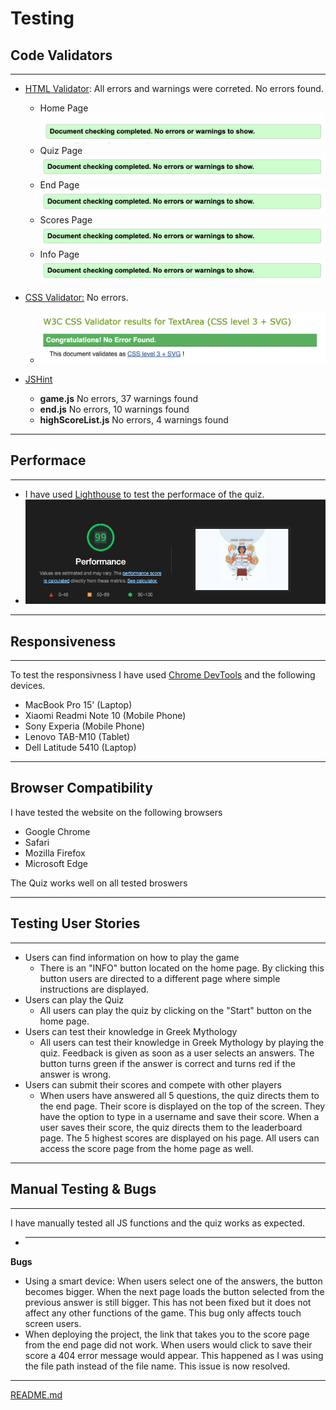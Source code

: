 # **Testing**
## **Code Validators**
---

- [HTML Validator](https://validator.w3.org/): All errors and warnings were correted. No errors found.
   - Home Page ![homepage validator](assets/testing/validator/html/index.png)
   - Quiz Page ![quiz validator](assets/testing/validator/html/quiz.png)
   - End Page ![end page validator](assets/testing/validator/html/end.png)
   - Scores Page ![scores page validator](assets/testing/validator/html/scores.png)
   - Info Page ![info page validator](assets/testing/validator/html/info.png)

- [CSS Validator:](https://jigsaw.w3.org/css-validator/validator) No errors.
   - ![css validator](assets/testing/validator/css/cssvalidator.png)
- [JSHint](https://jshint.com/)
  - **game.js** No errors, 37 warnings found
  - **end.js** No errors, 10 warnings found
  - **highScoreList.js** No errors, 4 warnings found
---
## **Performace**
---
- I have used [Lighthouse](https://developers.google.com/web/tools/lighthouse) to test the performace of the quiz. 
-  ![lighthouse performance](assets/testing/lighthouse/lighthouse.png)
---
## **Responsiveness**
---
To test the responsivness I have used [Chrome DevTools](https://developer.chrome.com/docs/devtools/) and the following devices.
  - MacBook Pro 15' (Laptop)
  - Xiaomi Readmi Note 10 (Mobile Phone)
  - Sony Experia (Mobile Phone)
  - Lenovo TAB-M10 (Tablet)
  - Dell Latitude 5410 (Laptop)
---
## **Browser Compatibility**
I have tested the website on the following browsers 
 - Google Chrome 
 - Safari 
 - Mozilla Firefox
 - Microsoft Edge 
  
The Quiz works well on all tested broswers

---
## **Testing User Stories**
---
- Users can find information on how to play the game
    - There is an "INFO" button located on the home page. By clicking this button users are directed to a different page where simple instructions are displayed.
- Users can play the Quiz
   - All users can play the quiz by clicking on the "Start" button on the home page.
- Users can test their knowledge in Greek Mythology
  - All users can test their knowledge in Greek Mythology by playing the quiz. Feedback is given as soon as a user selects an answers. The button turns green if the answer is correct and turns red if the answer is wrong.
- Users can submit their scores and compete with other players
   - When users have answered all 5 questions, the quiz directs them to the end page. Their score is displayed on the top of the screen. They have the option to type in a username and save their score. When a user saves their score, the quiz directs them to the leaderboard page. The 5 highest scores are displayed on his page. All users can access the score page from the home page as well.
  
---
## **Manual Testing & Bugs**
---
I have manually tested all JS functions and the quiz works as expected.

- ****
 
**Bugs**
- Using a smart device: When users select one of the answers, the button becomes bigger. When the next page loads the button selected from the previous answer is still bigger. This has not been fixed but it does not affect any other functions of the game. This bug only affects touch screen users.
- When deploying the project, the link that takes you to the score page from the end page did not work. When users would click to save their score a 404 error message would appear. This happened as I was using the file path instead of the file name. This issue is now resolved.

---
[README.md](https://github.com/mariamar95/Greek-Mythology-Quiz/blob/main/README.md)